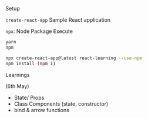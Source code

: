Setup

`create-react-app`
Sample React application

`npx`: Node Package Execute

```bash
yarn
npm
```

```bash
npx create-react-app@latest react-learning --use-npm
npm install (npm i)

```

Learnings

(6th May)

- State/ Props
- Class Components (state, constructor)
- bind & arrow functions
